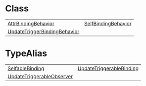 # Class



|                                                                                                                                                             |                                                                                                                                           |
| ----------------------------------------------------------------------------------------------------------------------------------------------------------- | ----------------------------------------------------------------------------------------------------------------------------------------- |
| [AttrBindingBehavior](https://hamedfathi.gitbook.io/aurelia-2-doc-api/runtime-html/resources/binding-behaviors/class/attrbindingbehavior)                   | [SelfBindingBehavior](https://hamedfathi.gitbook.io/aurelia-2-doc-api/runtime-html/resources/binding-behaviors/class/selfbindingbehavior) |
| [UpdateTriggerBindingBehavior](https://hamedfathi.gitbook.io/aurelia-2-doc-api/runtime-html/resources/binding-behaviors/class/updatetriggerbindingbehavior) |                                                                                                                                           |



# TypeAlias



|                                                                                                                                                           |                                                                                                                                                         |
| --------------------------------------------------------------------------------------------------------------------------------------------------------- | ------------------------------------------------------------------------------------------------------------------------------------------------------- |
| [SelfableBinding](https://hamedfathi.gitbook.io/aurelia-2-doc-api/runtime-html/resources/binding-behaviors/typealias/selfablebinding)                     | [UpdateTriggerableBinding](https://hamedfathi.gitbook.io/aurelia-2-doc-api/runtime-html/resources/binding-behaviors/typealias/updatetriggerablebinding) |
| [UpdateTriggerableObserver](https://hamedfathi.gitbook.io/aurelia-2-doc-api/runtime-html/resources/binding-behaviors/typealias/updatetriggerableobserver) |                                                                                                                                                         |


